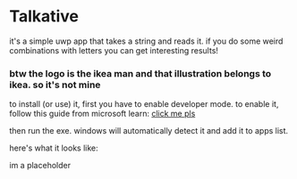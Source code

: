 # Talkative
it's a simple uwp app that takes a string and reads it.
if you do some weird combinations with letters you can get interesting results!
### btw the logo is the ikea man and that illustration belongs to ikea. so it's not mine


to install (or use) it, first you have to enable developer mode. to enable it, follow this guide from microsoft learn: [click me pls](https://learn.microsoft.com/en-us/windows/apps/get-started/enable-your-device-for-development)

then run the exe. windows will automatically detect it and add it to apps list.

here's what it looks like: 

im  a  placeholder
